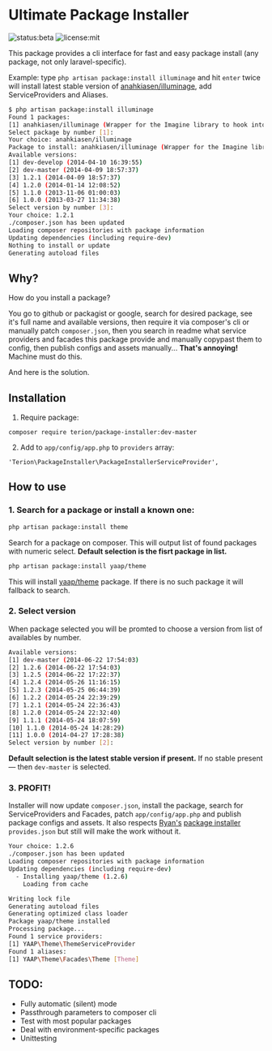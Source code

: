 # Ultimate Package Installer

![status:beta](http://img.shields.io/badge/status-beta-yellow.svg)
![license:mit](http://img.shields.io/packagist/l/doctrine/orm.svg)

This package provides a cli interface for fast and easy package install (any package, not only laravel-specific).

Example: type `php artisan package:install illuminage` and hit `enter` twice will install latest stable version of [anahkiasen/illuminage](https://github.com/Anahkiasen/illuminage), add ServiceProviders and Aliases.
```sh
$ php artisan package:install illuminage
Found 1 packages:
[1] anahkiasen/illuminage (Wrapper for the Imagine library to hook into the Laravel framework)
Select package by number [1]:
Your choice: anahkiasen/illuminage
Package to install: anahkiasen/illuminage (Wrapper for the Imagine library to hook into the Laravel framework)
Available versions:
[1] dev-develop (2014-04-10 16:39:55)
[2] dev-master (2014-04-09 18:57:37)
[3] 1.2.1 (2014-04-09 18:57:37)
[4] 1.2.0 (2014-01-14 12:08:52)
[5] 1.1.0 (2013-11-06 01:00:03)
[6] 1.0.0 (2013-03-27 11:34:38)
Select version by number [3]:
Your choice: 1.2.1
./composer.json has been updated
Loading composer repositories with package information
Updating dependencies (including require-dev)
Nothing to install or update
Generating autoload files
```

## Why?
How do you install a package?

You go to github or packagist or google, search for desired package, see it's full name and available versions, then require it via composer's cli or manually patch `composer.json`, then you search in readme what service providers and facades this package provide and manually copypast them to config, then publish configs and assets manually... **That's annoying!** Machine must do this.

And here is the solution.

## Installation
1. Require package:
```
composer require terion/package-installer:dev-master
```
2. Add to `app/config/app.php` to `providers` array:
```
'Terion\PackageInstaller\PackageInstallerServiceProvider',
```

## How to use
### 1. Search for a package or install a known one:
```sh
php artisan package:install theme
```
Search for a package on composer. This will output list of found packages with numeric select. **Default selection is the fisrt package in list.**

```sh
php artisan package:install yaap/theme
```
This will install [yaap/theme](https://github.com/yaapis/Theme) package. If there is no such package it will fallback to search.

### 2. Select version
When package selected you will be promted to choose a version from list of availables by number.
```sh
Available versions:
[1] dev-master (2014-06-22 17:54:03)
[2] 1.2.6 (2014-06-22 17:54:03)
[3] 1.2.5 (2014-06-22 17:22:37)
[4] 1.2.4 (2014-05-26 11:16:15)
[5] 1.2.3 (2014-05-25 06:44:39)
[6] 1.2.2 (2014-05-24 22:39:29)
[7] 1.2.1 (2014-05-24 22:36:43)
[8] 1.2.0 (2014-05-24 22:32:40)
[9] 1.1.1 (2014-05-24 18:07:59)
[10] 1.1.0 (2014-05-24 14:28:29)
[11] 1.0.0 (2014-04-27 17:28:38)
Select version by number [2]:
```
**Default selection is the latest stable version if present.** If no stable present — then `dev-master` is selected.

### 3. PROFIT!
Installer will now update `composer.json`, install the package, search for ServiceProviders and Facades, patch `app/config/app.php` and publish package configs and assets. It also respects [Ryan's](https://github.com/rtablada) [package installer](https://github.com/rtablada/package-installer) `provides.json` but still will make the work without it.
```sh
Your choice: 1.2.6
./composer.json has been updated
Loading composer repositories with package information
Updating dependencies (including require-dev)
  - Installing yaap/theme (1.2.6)
    Loading from cache

Writing lock file
Generating autoload files
Generating optimized class loader
Package yaap/theme installed
Processing package...
Found 1 service providers:
[1] YAAP\Theme\ThemeServiceProvider
Found 1 aliases:
[1] YAAP\Theme\Facades\Theme [Theme]
```

## TODO:
* Fully automatic (silent) mode
* Passthrough parameters to composer cli
* Test with most popular packages
* Deal with environment-specific packages
* Unittesting
